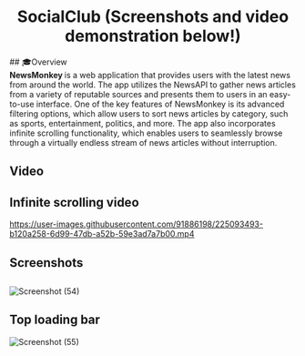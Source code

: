 <div align="center">
	<h1>SocialClub  (Screenshots  and  video demonstration below!)</h1>
</div>
## 🎓Overview
<div>
	<b >NewsMonkey </b>  is a web application that provides users with the latest news from around the world. The app utilizes the NewsAPI to gather news articles from a variety of reputable sources and presents them to users in an easy-to-use interface. One of the key features of NewsMonkey is its advanced filtering options, which allow users to sort news articles by category, such as sports, entertainment, politics, and more. The app also incorporates infinite scrolling functionality, which enables users to seamlessly browse through a virtually endless stream of news articles without interruption.
</div>



## Video
## Infinite scrolling video
https://user-images.githubusercontent.com/91886198/225093493-b120a258-6d99-47db-a52b-59e3ad7a7b00.mp4

## Screenshots 
## 
![Screenshot (54)](https://user-images.githubusercontent.com/91886198/225092634-b510a8ba-f9eb-4700-bafe-f22228743dc4.png)

## Top loading bar
![Screenshot (55)](https://user-images.githubusercontent.com/91886198/225092660-e6cb46cc-96a3-48a7-9c72-96fe5794effe.png)



